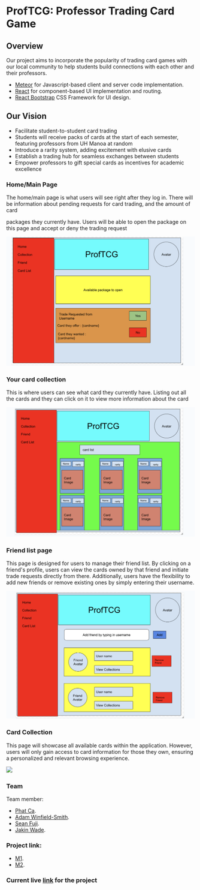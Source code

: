# ProfTCG: Professor Trading Card Game

## Overview

Our project aims to incorporate the popularity of trading card games with our local community to help students build connections with each other and their professors.

* [Meteor](https://www.meteor.com/) for Javascript-based client and server code implementation.
* [React](https://reactjs.org/) for component-based UI implementation and routing.
* [React Bootstrap](https://react-bootstrap.github.io/) CSS Framework for UI design.

## Our Vision

* Facilitate student-to-student card trading
* Students will receive packs of cards at the start of each semester, featuring professors from UH Manoa at random
* Introduce a rarity system, adding excitement with elusive cards
* Establish a trading hub for seamless exchanges between students
* Empower professors to gift special cards as incentives for academic excellence

### Home/Main Page

The home/main page is what users will see right after they log in. There will be information about pending requests for card trading, and the amount of card 

packages they currently have. Users will be able to open the package on this page and accept or deny the trading request

![](images/main.png)

### Your card collection

This is where users can see what card they currently have. Listing out all the cards and they can click on it to view more information about the card

![](images/card-list.png)

### Friend list page

This page is designed for users to manage their friend list. By clicking on a friend's profile, users can view the cards owned by that friend and initiate trade requests directly from there. Additionally, users have the flexibility to add new friends or remove existing ones by simply entering their username.

![](images/friend-list.png)

### Card Collection

This page will showcase all available cards within the application. However, users will only gain access to card information for those they own, ensuring a personalized and relevant browsing experience.

![](images/collections.png)

### Team

Team member:
* [Phat Ca](https://github.com/PhatCa).
* [Adam Winfield-Smith](https://github.com/adamwins).
* [Sean Fuji](https://github.com/seanf2UH).
* [Jakin Wade](https://github.com/JakinWade).

### Project link:
* [M1](https://github.com/orgs/academic-flow/projects/1).
* [M2](https://github.com/orgs/academic-flow/projects/2/views/1).

### Current live [link](http://165.232.147.67/) for the project



